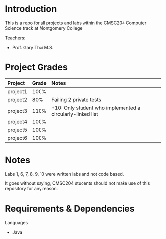 # Introduction
This is a repo for all projects and labs within the CMSC204 Computer Science track at Montgomery College.

Teachers:
- Prof. Gary Thai M.S.

# Project Grades

|Project|Grade|Notes|
|:-|:-|:-|
|project1|100%|
|project2|80%|Failing 2 private tests|
|project3|110%|+10: Only student who implemented a circularly-linked list|
|project4|100%|
|project5|100%|
|project6|100%|

# Notes
Labs 1, 6, 7, 8, 9, 10 were written labs and not code based.

It goes without saying, CMSC204 students should not make use of this repository for any reason.

# Requirements & Dependencies
Languages
- Java
